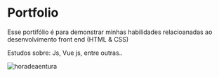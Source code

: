 # Portfolio
 Esse portifólio é para demonstrar minhas habilidades relacioanadas ao desenvolvimento front end (HTML & CSS)
 
 Estudos sobre: Js, Vue js, entre outras..

![horadeaentura](https://user-images.githubusercontent.com/93985773/175183264-ccd6dea6-4307-426a-832e-58d0bdffc432.gif)
